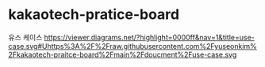 # kakaotech-pratice-board

유스 케이스
https://viewer.diagrams.net/?highlight=0000ff&nav=1&title=use-case.svg#Uhttps%3A%2F%2Fraw.githubusercontent.com%2Fyuseonkim%2Fkakaotech-praitce-board%2Fmain%2Fdoucment%2Fuse-case.svg
